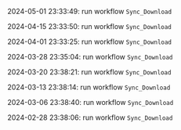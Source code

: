 2024-05-01 23:33:49: run workflow `Sync_Download` 

2024-04-15 23:33:50: run workflow `Sync_Download` 

2024-04-01 23:33:25: run workflow `Sync_Download` 

2024-03-28 23:35:04: run workflow `Sync_Download` 

2024-03-20 23:38:21: run workflow `Sync_Download` 

2024-03-13 23:38:14: run workflow `Sync_Download` 

2024-03-06 23:38:40: run workflow `Sync_Download` 

2024-02-28 23:38:06: run workflow `Sync_Download` 


